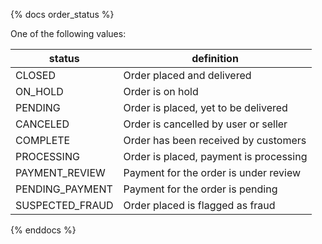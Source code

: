 {% docs order_status %}
	
One of the following values: 

| status         | definition                                       |
|----------------|--------------------------------------------------|
| CLOSED         | Order placed and delivered                       |
| ON_HOLD        | Order is on hold                                 |
| PENDING        | Order is placed, yet to be delivered             |
| CANCELED       | Order is cancelled by user or seller             |
| COMPLETE       | Order has been received by customers             |
| PROCESSING     | Order is placed, payment is processing           |
| PAYMENT_REVIEW | Payment for the order is under review            |
| PENDING_PAYMENT| Payment for the order is pending                 |
| SUSPECTED_FRAUD| Order placed is flagged as fraud                 |

{% enddocs %}